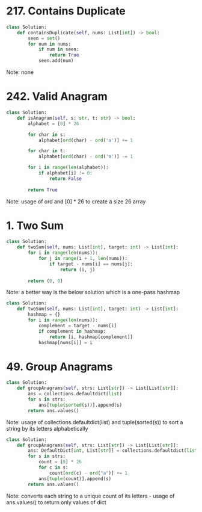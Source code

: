 # 217. Contains Duplicate
```python
class Solution:
    def containsDuplicate(self, nums: List[int]) -> bool:
        seen = set()
        for num in nums:
            if num in seen:
                return True
            seen.add(num)
```
Note: none

# 242. Valid Anagram
```python
class Solution:
    def isAnagram(self, s: str, t: str) -> bool:
        alphabet = [0] * 26

        for char in s:
            alphabet[ord(char) - ord('a')] += 1

        for char in t:
            alphabet[ord(char) - ord('a')] -= 1

        for i in range(len(alphabet)):
            if alphabet[i] != 0:
                return False
        
        return True
```
Note: usage of ord and [0] * 26 to create a size 26 array

# 1. Two Sum
```python
class Solution:
    def twoSum(self, nums: List[int], target: int) -> List[int]:
        for i in range(len(nums)):
            for j in range(i + 1, len(nums)):
                if target - nums[i] == nums[j]:
                    return (i, j)
        
        return (0, 0)
```
Note: a better way is the below solution which is a one-pass hashmap
```python
class Solution:
    def twoSum(self, nums: List[int], target: int) -> List[int]:
        hashmap = {}
        for i in range(len(nums)):
            complement = target - nums[i]
            if complement in hashmap:
                return [i, hashmap[complement]]
            hashmap[nums[i]] = i
```

# 49. Group Anagrams
```python
class Solution:
    def groupAnagrams(self, strs: List[str]) -> List[List[str]]:
        ans = collections.defaultdict(list)
        for s in strs:
            ans[tuple(sorted(s))].append(s)
        return ans.values()
```
Note: usage of collections.defaultdict(list) and tuple(sorted(s)) to sort a string by its letters alphabetically
```python
class Solution:
    def groupAnagrams(self, strs: List[str]) -> List[List[str]]:
        ans: DefaultDict[int, List[str]] = collections.defaultdict(list)
        for s in strs:
            count = [0] * 26
            for c in s:
                count[ord(c) - ord("a")] += 1
            ans[tuple(count)].append(s)
        return ans.values()
```
Note: converts each string to a unique count of its letters - usage of ans.values() to return only values of dict

